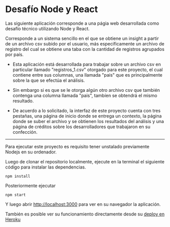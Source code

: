 # Desafío Node y React

Las siguiente aplicación corresponde a una págia web desarrollada como desafío técnico utilizando Node y React.

Corresponde a un sistema sencillo en el que se obtiene un insight a partir de un archivo csv subido por el usuario, más especificamente un archivo de registro del cual se obtiene una taba con la cantidad de registros agrupados por país.

- Esta aplicación está desarrollada para trabajar sobre un archivo csv en particular llamado "registros_1.csv" otorgado para este proyecto, el cual contiene entre sus columnas, una llamada "pais" que es principalmente sobre la que se efectúa el análisis.

- Sin embargo si es que se le otorga algún otro archivo csv que también contenga una columna llamada "pais", tambíen se obtendrá el mismo resultado.

- De acuerdo a lo solicitado, la interfaz de este proyecto cuenta con tres pestañas, una página de inicio donde se entrega un contexto, la página donde se suber el archivo y se obtienen los resultados del análisis y una página de créditos sobre los desarrolladores que trabajaron en su confección.

---
 
Para ejecutar este proyecto es requisito tener unstalado previamente Nodejs en su ordenador.

Luego de clonar el repositorio localmente, ejecute en la terminal el siguiente código para instalar las dependencias.

<pre><code>npm install
</code></pre>

Posteriormente ejecutar
<pre><code>npm start
</code></pre>

Y luego abrir [http://localhost:3000](http://localhost:3000) para ver en su navegador la aplicación.

También es posible ver su funcionamiento directamente desde su [deploy en Heroku](http://localhost:3000)